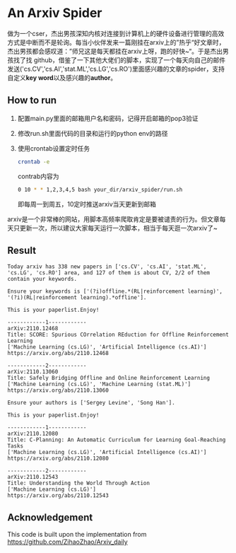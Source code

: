 # An Arxiv Spider

做为一个cser，杰出男孩深知内核对连接到计算机上的硬件设备进行管理的高效方式是中断而不是轮询。每当小伙伴发来一篇刚挂在arxiv上的”热乎“好文章时，杰出男孩都会感叹道：”师兄这是每天都挂在arxiv上呀，跑的好快~“。于是杰出男孩找了找 github，借鉴了一下其他大佬们的脚本，实现了一个每天向自己的邮件发送('cs.CV','cs.AI','stat.ML','cs.LG','cs.RO')里面感兴趣的文章的spider，支持自定义**key word**以及感兴趣的**author**。

## How to run

1. 配置main.py里面的邮箱用户名和密码，记得开启邮箱的pop3验证

2. 修改run.sh里面代码的目录和运行的python env的路径

3. 使用crontab设置定时任务

   ```bash
   crontab -e
   ```

   contrab内容为

   ```bash
   0 10 * * 1,2,3,4,5 bash your_dir/arxiv_spider/run.sh
   ```

   即每周一到周五，10定时推送arxiv当天更新到邮箱

arxiv是一个非常棒的网站，用脚本高频率爬取肯定是要被谴责的行为。但文章每天只更新一次，所以建议大家每天运行一次脚本，相当于每天逛一次arxiv了~

## Result

```
Today arxiv has 338 new papers in ['cs.CV', 'cs.AI', 'stat.ML', 'cs.LG', 'cs.RO'] area, and 127 of them is about CV, 2/2 of them contain your keywords.

Ensure your keywords is ['(?i)offline.*(RL|reinforcement learning)', '(?i)(RL|reinforcement learning).*offline'].

This is your paperlist.Enjoy!

------------1------------
arXiv:2110.12468
Title: SCORE: Spurious COrrelation REduction for Offline Reinforcement Learning
['Machine Learning (cs.LG)', 'Artificial Intelligence (cs.AI)']
https://arxiv.org/abs/2110.12468

------------2------------
arXiv:2110.13060
Title: Safely Bridging Offline and Online Reinforcement Learning
['Machine Learning (cs.LG)', 'Machine Learning (stat.ML)']
https://arxiv.org/abs/2110.13060

Ensure your authors is ['Sergey Levine', 'Song Han'].

This is your paperlist.Enjoy!

------------1------------
arXiv:2110.12080
Title: C-Planning: An Automatic Curriculum for Learning Goal-Reaching Tasks
['Machine Learning (cs.LG)', 'Artificial Intelligence (cs.AI)']
https://arxiv.org/abs/2110.12080

------------2------------
arXiv:2110.12543
Title: Understanding the World Through Action
['Machine Learning (cs.LG)']
https://arxiv.org/abs/2110.12543
```

## Acknowledgement

This code is built upon the implementation from https://github.com/ZihaoZhao/Arxiv_daily